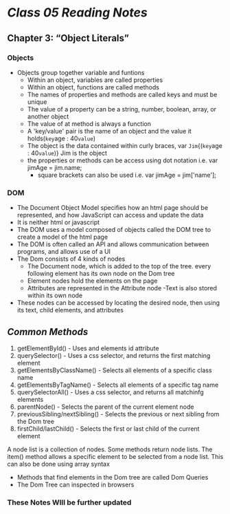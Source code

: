 # *Class 05 Reading Notes*

## Chapter 3: “Object Literals”

### Objects

- Objects group together variable and funtions
  - Within an object, variables are called properties
  - Within an object, functions are called methods
  - The names of properties and methods are called keys and must be unique
  - The value of a property can be a string, number, boolean, array, or another object
  - The value of at method is always a function
  - A 'key/value' pair is the name of an object and the value it holds(`key`age : 40`value`)
  - The object is the data contained within curly braces, var `Jim`{(`key`age : 40`value`)} Jim is the object
  - the properties or methods can be access using dot notation i.e. var jimAge = jim.name;
    - square brackets can also be used i.e. var jimAge = jim['name'];

### DOM

- The Document Object Model specifies how an html page should be represented, and how JavaScript can access and update the data
- It is neither html or javascript
- The DOM uses a model composed of objects called the DOM tree to create a model of the html page
- The DOM is often called an API and allows communication between programs, and allows use of a UI
- The Dom consists of 4 kinds of nodes
  - The Document node, which is added to the top of the tree. every following element has its own node on the Dom tree
  - Element nodes hold the elements on the page
  - Attributes are represented in the Attribute node
      -Text is also stored within its own node
- These nodes can be accessed by locating the desired node, then  using its text, child elements, and attributes

## *Common Methods*

  1. getElementById() - Uses and elements id attribute
  2. querySelector() - Uses a css selector, and returns the first matching element
  3. getElementsByClassName() - Selects all elements of a specific class name
  4. getElementsByTagName() - Selects all elements of a specific tag name
  5. querySelectorAll() - Uses a css selector, and returns all matchinfg elements
  6. parentNode() - Selects the parent of the current element node
  7. previousSibling/nextSibling() - Selects the previous or next sibling from the Dom tree
  8. firstChild/lastChild() - Selects the first or last child of the current element

  A node list is a collection of nodes. Some methods return node lists. The item() method allows a specific element to be selected from a node list. This can also be done using array syntax

- Methods that find elements in the Dom tree are called Dom Queries
- The Dom Tree can inspected in browsers

### These Notes WIll be further updated 
